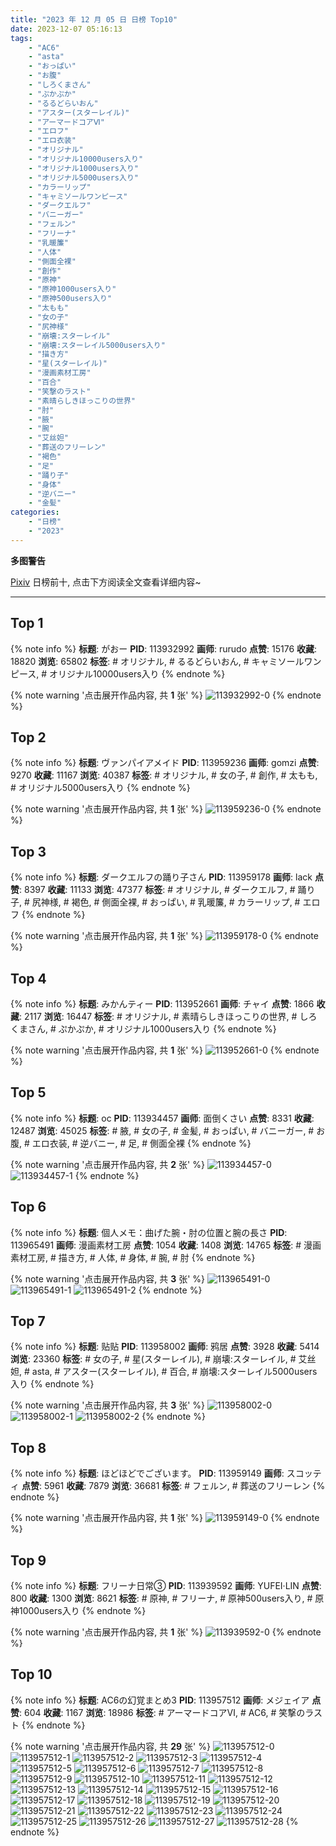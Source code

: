 ```yaml
---
title: "2023 年 12 月 05 日 日榜 Top10"
date: 2023-12-07 05:16:13
tags:
    - "AC6"
    - "asta"
    - "おっぱい"
    - "お腹"
    - "しろくまさん"
    - "ぷかぷか"
    - "るるどらいおん"
    - "アスター(スターレイル)"
    - "アーマードコアⅥ"
    - "エロフ"
    - "エロ衣装"
    - "オリジナル"
    - "オリジナル10000users入り"
    - "オリジナル1000users入り"
    - "オリジナル5000users入り"
    - "カラーリップ"
    - "キャミソールワンピース"
    - "ダークエルフ"
    - "バニーガー"
    - "フェルン"
    - "フリーナ"
    - "乳暖簾"
    - "人体"
    - "側面全裸"
    - "創作"
    - "原神"
    - "原神1000users入り"
    - "原神500users入り"
    - "太もも"
    - "女の子"
    - "尻神様"
    - "崩壊:スターレイル"
    - "崩壊:スターレイル5000users入り"
    - "描き方"
    - "星(スターレイル)"
    - "漫画素材工房"
    - "百合"
    - "笑撃のラスト"
    - "素晴らしきほっこりの世界"
    - "肘"
    - "腋"
    - "腕"
    - "艾丝妲"
    - "葬送のフリーレン"
    - "褐色"
    - "足"
    - "踊り子"
    - "身体"
    - "逆バニー"
    - "金髪"
categories:
    - "日榜"
    - "2023"
---
```


<i class="fa fa-triangle-exclamation"></i>**多图警告**<i class="fa fa-triangle-exclamation"></i>

[Pixiv](https://www.pixiv.net/) 日榜前十, 点击下方阅读全文查看详细内容~

<!-- more -->

---

## Top 1

{% note info %}
**标题**: がおー
**PID**: 113932992 **画师**: rurudo
**点赞**: 15176 **收藏**: 18820 **浏览**: 65802
**标签**: # オリジナル, # るるどらいおん, # キャミソールワンピース, # オリジナル10000users入り
{% endnote %}

{% note warning '点击展开作品内容, 共 **1** 张' %}
![113932992-0](https://i.pixiv.re/img-original/img/2023/12/04/00/00/50/113932992_p0.png)
{% endnote %}

## Top 2

{% note info %}
**标题**: ヴァンパイアメイド
**PID**: 113959236 **画师**: gomzi
**点赞**: 9270 **收藏**: 11167 **浏览**: 40387
**标签**: # オリジナル, # 女の子, # 創作, # 太もも, # オリジナル5000users入り
{% endnote %}

{% note warning '点击展开作品内容, 共 **1** 张' %}
![113959236-0](https://i.pixiv.re/img-original/img/2023/12/05/00/00/54/113959236_p0.jpg)
{% endnote %}

## Top 3

{% note info %}
**标题**: ダークエルフの踊り子さん
**PID**: 113959178 **画师**: lack
**点赞**: 8397 **收藏**: 11133 **浏览**: 47377
**标签**: # オリジナル, # ダークエルフ, # 踊り子, # 尻神様, # 褐色, # 側面全裸, # おっぱい, # 乳暖簾, # カラーリップ, # エロフ
{% endnote %}

{% note warning '点击展开作品内容, 共 **1** 张' %}
![113959178-0](https://i.pixiv.re/img-original/img/2023/12/05/00/00/31/113959178_p0.png)
{% endnote %}

## Top 4

{% note info %}
**标题**: みかんティー
**PID**: 113952661 **画师**: チャイ
**点赞**: 1866 **收藏**: 2117 **浏览**: 16447
**标签**: # オリジナル, # 素晴らしきほっこりの世界, # しろくまさん, # ぷかぷか, # オリジナル1000users入り
{% endnote %}

{% note warning '点击展开作品内容, 共 **1** 张' %}
![113952661-0](https://i.pixiv.re/img-original/img/2023/12/04/20/30/00/113952661_p0.png)
{% endnote %}

## Top 5

{% note info %}
**标题**: oc
**PID**: 113934457 **画师**: 面倒くさい
**点赞**: 8331 **收藏**: 12487 **浏览**: 45025
**标签**: # 腋, # 女の子, # 金髪, # おっぱい, # バニーガー, # お腹, # エロ衣装, # 逆バニー, # 足, # 側面全裸
{% endnote %}

{% note warning '点击展开作品内容, 共 **2** 张' %}
![113934457-0](https://i.pixiv.re/img-original/img/2023/12/04/00/37/52/113934457_p0.png)
![113934457-1](https://i.pixiv.re/img-original/img/2023/12/04/00/37/52/113934457_p1.png)
{% endnote %}

## Top 6

{% note info %}
**标题**: 個人メモ：曲げた腕・肘の位置と腕の長さ
**PID**: 113965491 **画师**: 漫画素材工房
**点赞**: 1054 **收藏**: 1408 **浏览**: 14765
**标签**: # 漫画素材工房, # 描き方, # 人体, # 身体, # 腕, # 肘
{% endnote %}

{% note warning '点击展开作品内容, 共 **3** 张' %}
![113965491-0](https://i.pixiv.re/img-original/img/2023/12/05/07/00/06/113965491_p0.jpg)
![113965491-1](https://i.pixiv.re/img-original/img/2023/12/05/07/00/06/113965491_p1.jpg)
![113965491-2](https://i.pixiv.re/img-original/img/2023/12/05/07/00/06/113965491_p2.jpg)
{% endnote %}

## Top 7

{% note info %}
**标题**: 贴贴
**PID**: 113958002 **画师**: 鸦居
**点赞**: 3928 **收藏**: 5414 **浏览**: 23360
**标签**: # 女の子, # 星(スターレイル), # 崩壊:スターレイル, # 艾丝妲, # asta, # アスター(スターレイル), # 百合, # 崩壊:スターレイル5000users入り
{% endnote %}

{% note warning '点击展开作品内容, 共 **3** 张' %}
![113958002-0](https://i.pixiv.re/img-original/img/2023/12/04/23/22/50/113958002_p0.jpg)
![113958002-1](https://i.pixiv.re/img-original/img/2023/12/04/23/22/50/113958002_p1.jpg)
![113958002-2](https://i.pixiv.re/img-original/img/2023/12/04/23/22/50/113958002_p2.jpg)
{% endnote %}

## Top 8

{% note info %}
**标题**: ほどほどでございます。
**PID**: 113959149 **画师**: スコッティ
**点赞**: 5961 **收藏**: 7879 **浏览**: 36681
**标签**: # フェルン, # 葬送のフリーレン
{% endnote %}

{% note warning '点击展开作品内容, 共 **1** 张' %}
![113959149-0](https://i.pixiv.re/img-original/img/2023/12/05/00/00/20/113959149_p0.jpg)
{% endnote %}

## Top 9

{% note info %}
**标题**: フリーナ日常③
**PID**: 113939592 **画师**: YUFEI·LIN
**点赞**: 800 **收藏**: 1300 **浏览**: 8621
**标签**: # 原神, # フリーナ, # 原神500users入り, # 原神1000users入り
{% endnote %}

{% note warning '点击展开作品内容, 共 **1** 张' %}
![113939592-0](https://i.pixiv.re/img-original/img/2023/12/04/06/31/54/113939592_p0.jpg)
{% endnote %}

## Top 10

{% note info %}
**标题**: AC6の幻覚まとめ3
**PID**: 113957512 **画师**: メジェイア
**点赞**: 604 **收藏**: 1167 **浏览**: 18986
**标签**: # アーマードコアⅥ, # AC6, # 笑撃のラスト
{% endnote %}

{% note warning '点击展开作品内容, 共 **29** 张' %}
![113957512-0](https://i.pixiv.re/img-original/img/2023/12/04/23/07/18/113957512_p0.jpg)
![113957512-1](https://i.pixiv.re/img-original/img/2023/12/04/23/07/18/113957512_p1.jpg)
![113957512-2](https://i.pixiv.re/img-original/img/2023/12/04/23/07/18/113957512_p2.jpg)
![113957512-3](https://i.pixiv.re/img-original/img/2023/12/04/23/07/18/113957512_p3.jpg)
![113957512-4](https://i.pixiv.re/img-original/img/2023/12/04/23/07/18/113957512_p4.jpg)
![113957512-5](https://i.pixiv.re/img-original/img/2023/12/04/23/07/18/113957512_p5.jpg)
![113957512-6](https://i.pixiv.re/img-original/img/2023/12/04/23/07/18/113957512_p6.jpg)
![113957512-7](https://i.pixiv.re/img-original/img/2023/12/04/23/07/18/113957512_p7.jpg)
![113957512-8](https://i.pixiv.re/img-original/img/2023/12/04/23/07/18/113957512_p8.jpg)
![113957512-9](https://i.pixiv.re/img-original/img/2023/12/04/23/07/18/113957512_p9.jpg)
![113957512-10](https://i.pixiv.re/img-original/img/2023/12/04/23/07/18/113957512_p10.jpg)
![113957512-11](https://i.pixiv.re/img-original/img/2023/12/04/23/07/18/113957512_p11.jpg)
![113957512-12](https://i.pixiv.re/img-original/img/2023/12/04/23/07/18/113957512_p12.jpg)
![113957512-13](https://i.pixiv.re/img-original/img/2023/12/04/23/07/18/113957512_p13.jpg)
![113957512-14](https://i.pixiv.re/img-original/img/2023/12/04/23/07/18/113957512_p14.jpg)
![113957512-15](https://i.pixiv.re/img-original/img/2023/12/04/23/07/18/113957512_p15.jpg)
![113957512-16](https://i.pixiv.re/img-original/img/2023/12/04/23/07/18/113957512_p16.jpg)
![113957512-17](https://i.pixiv.re/img-original/img/2023/12/04/23/07/18/113957512_p17.jpg)
![113957512-18](https://i.pixiv.re/img-original/img/2023/12/04/23/07/18/113957512_p18.jpg)
![113957512-19](https://i.pixiv.re/img-original/img/2023/12/04/23/07/18/113957512_p19.jpg)
![113957512-20](https://i.pixiv.re/img-original/img/2023/12/04/23/07/18/113957512_p20.jpg)
![113957512-21](https://i.pixiv.re/img-original/img/2023/12/04/23/07/18/113957512_p21.jpg)
![113957512-22](https://i.pixiv.re/img-original/img/2023/12/04/23/07/18/113957512_p22.jpg)
![113957512-23](https://i.pixiv.re/img-original/img/2023/12/04/23/07/18/113957512_p23.jpg)
![113957512-24](https://i.pixiv.re/img-original/img/2023/12/04/23/07/18/113957512_p24.jpg)
![113957512-25](https://i.pixiv.re/img-original/img/2023/12/04/23/07/18/113957512_p25.jpg)
![113957512-26](https://i.pixiv.re/img-original/img/2023/12/04/23/07/18/113957512_p26.jpg)
![113957512-27](https://i.pixiv.re/img-original/img/2023/12/04/23/07/18/113957512_p27.jpg)
![113957512-28](https://i.pixiv.re/img-original/img/2023/12/04/23/07/18/113957512_p28.jpg)
{% endnote %}

